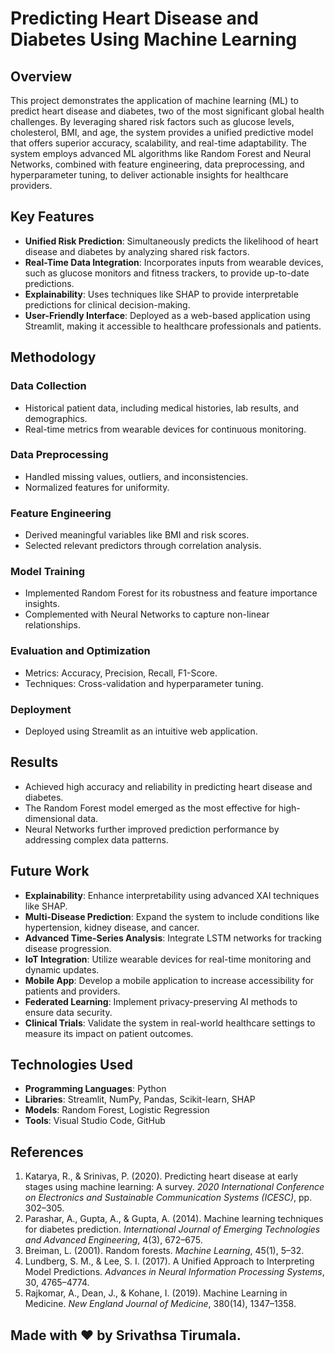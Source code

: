# Predicting Heart Disease and Diabetes Using Machine Learning

## Overview
This project demonstrates the application of machine learning (ML) to predict heart disease and diabetes, two of the most significant global health challenges. By leveraging shared risk factors such as glucose levels, cholesterol, BMI, and age, the system provides a unified predictive model that offers superior accuracy, scalability, and real-time adaptability. The system employs advanced ML algorithms like Random Forest and Neural Networks, combined with feature engineering, data preprocessing, and hyperparameter tuning, to deliver actionable insights for healthcare providers.

## Key Features
- **Unified Risk Prediction**: Simultaneously predicts the likelihood of heart disease and diabetes by analyzing shared risk factors.
- **Real-Time Data Integration**: Incorporates inputs from wearable devices, such as glucose monitors and fitness trackers, to provide up-to-date predictions.
- **Explainability**: Uses techniques like SHAP to provide interpretable predictions for clinical decision-making.
- **User-Friendly Interface**: Deployed as a web-based application using Streamlit, making it accessible to healthcare professionals and patients.

## Methodology
### Data Collection
- Historical patient data, including medical histories, lab results, and demographics.
- Real-time metrics from wearable devices for continuous monitoring.

### Data Preprocessing
- Handled missing values, outliers, and inconsistencies.
- Normalized features for uniformity.

### Feature Engineering
- Derived meaningful variables like BMI and risk scores.
- Selected relevant predictors through correlation analysis.

### Model Training
- Implemented Random Forest for its robustness and feature importance insights.
- Complemented with Neural Networks to capture non-linear relationships.

### Evaluation and Optimization
- Metrics: Accuracy, Precision, Recall, F1-Score.
- Techniques: Cross-validation and hyperparameter tuning.

### Deployment
- Deployed using Streamlit as an intuitive web application.

## Results
- Achieved high accuracy and reliability in predicting heart disease and diabetes.
- The Random Forest model emerged as the most effective for high-dimensional data.
- Neural Networks further improved prediction performance by addressing complex data patterns.

## Future Work
- **Explainability**: Enhance interpretability using advanced XAI techniques like SHAP.
- **Multi-Disease Prediction**: Expand the system to include conditions like hypertension, kidney disease, and cancer.
- **Advanced Time-Series Analysis**: Integrate LSTM networks for tracking disease progression.
- **IoT Integration**: Utilize wearable devices for real-time monitoring and dynamic updates.
- **Mobile App**: Develop a mobile application to increase accessibility for patients and providers.
- **Federated Learning**: Implement privacy-preserving AI methods to ensure data security.
- **Clinical Trials**: Validate the system in real-world healthcare settings to measure its impact on patient outcomes.

## Technologies Used
- **Programming Languages**: Python
- **Libraries**: Streamlit, NumPy, Pandas, Scikit-learn, SHAP
- **Models**: Random Forest, Logistic Regression
- **Tools**: Visual Studio Code, GitHub

## References
1. Katarya, R., & Srinivas, P. (2020). Predicting heart disease at early stages using machine learning: A survey. *2020 International Conference on Electronics and Sustainable Communication Systems (ICESC)*, pp. 302–305.
2. Parashar, A., Gupta, A., & Gupta, A. (2014). Machine learning techniques for diabetes prediction. *International Journal of Emerging Technologies and Advanced Engineering*, 4(3), 672–675.
3. Breiman, L. (2001). Random forests. *Machine Learning*, 45(1), 5–32.
4. Lundberg, S. M., & Lee, S. I. (2017). A Unified Approach to Interpreting Model Predictions. *Advances in Neural Information Processing Systems*, 30, 4765–4774.
5. Rajkomar, A., Dean, J., & Kohane, I. (2019). Machine Learning in Medicine. *New England Journal of Medicine*, 380(14), 1347–1358.

## Made with ❤️ by Srivathsa Tirumala.
